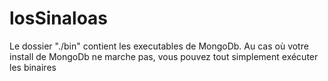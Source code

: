 # losSinaloas

Le dossier "./bin" contient les executables de MongoDb. Au cas où votre install de MongoDb ne marche pas, vous pouvez tout simplement exécuter les binaires